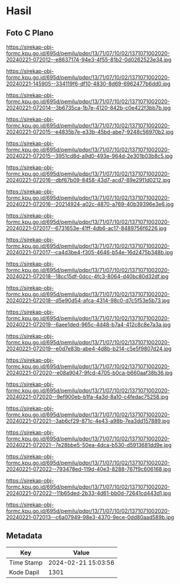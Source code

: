 # Hasil

## Foto C Plano

https://sirekap-obj-formc.kpu.go.id/695d/pemilu/pdpr/13/71/07/10/02/1371071002020-20240221-072012--e8637174-94e3-4f55-81b2-0d0262523e34.jpg

https://sirekap-obj-formc.kpu.go.id/695d/pemilu/pdpr/13/71/07/10/02/1371071002020-20240221-145905--334119f6-df10-4830-8d69-6962477b6dd0.jpg

https://sirekap-obj-formc.kpu.go.id/695d/pemilu/pdpr/13/71/07/10/02/1371071002020-20240221-072014--3b6735ca-1b7e-4120-842b-c0e422f3bb7b.jpg

https://sirekap-obj-formc.kpu.go.id/695d/pemilu/pdpr/13/71/07/10/02/1371071002020-20240221-072015--e4835b7e-e33b-45bd-abe7-9248c56970b2.jpg

https://sirekap-obj-formc.kpu.go.id/695d/pemilu/pdpr/13/71/07/10/02/1371071002020-20240221-072015--3951cd8d-a9d0-493e-964d-2e301b03b8c5.jpg

https://sirekap-obj-formc.kpu.go.id/695d/pemilu/pdpr/13/71/07/10/02/1371071002020-20240221-072016--dbf67b09-8458-43d7-acd7-89e2911d0212.jpg

https://sirekap-obj-formc.kpu.go.id/695d/pemilu/pdpr/13/71/07/10/02/1371071002020-20240221-072016--20214924-a02c-4870-a769-40b39396e3e6.jpg

https://sirekap-obj-formc.kpu.go.id/695d/pemilu/pdpr/13/71/07/10/02/1371071002020-20240221-072017--6731653e-41ff-4db6-ac17-8489756f6226.jpg

https://sirekap-obj-formc.kpu.go.id/695d/pemilu/pdpr/13/71/07/10/02/1371071002020-20240221-072017--ca4d3be4-f305-4646-b54e-16d2475b348b.jpg

https://sirekap-obj-formc.kpu.go.id/695d/pemilu/pdpr/13/71/07/10/02/1371071002020-20240221-072018--18cc15df-0dcc-4fc3-8064-d40bc80d32df.jpg

https://sirekap-obj-formc.kpu.go.id/695d/pemilu/pdpr/13/71/07/10/02/1371071002020-20240221-072018--d5e90d54-afca-4314-98c0-d7c5f53e5b73.jpg

https://sirekap-obj-formc.kpu.go.id/695d/pemilu/pdpr/13/71/07/10/02/1371071002020-20240221-072019--6aee1ded-965c-4d48-b7a4-412c8c8e7a3a.jpg

https://sirekap-obj-formc.kpu.go.id/695d/pemilu/pdpr/13/71/07/10/02/1371071002020-20240221-072019--e0d7e83b-abe4-4d8b-b214-c5e5f9807d24.jpg

https://sirekap-obj-formc.kpu.go.id/695d/pemilu/pdpr/13/71/07/10/02/1371071002020-20240221-072020--e08a9047-9fcd-4705-b0ca-b660aaf38b36.jpg

https://sirekap-obj-formc.kpu.go.id/695d/pemilu/pdpr/13/71/07/10/02/1371071002020-20240221-072020--9ef900eb-b1fa-4a3d-8a10-c4fedac75258.jpg

https://sirekap-obj-formc.kpu.go.id/695d/pemilu/pdpr/13/71/07/10/02/1371071002020-20240221-072021--3ab6cf29-871c-4e43-a98b-7ea3dd157889.jpg

https://sirekap-obj-formc.kpu.go.id/695d/pemilu/pdpr/13/71/07/10/02/1371071002020-20240221-072021--7e28bbe5-50ea-4dca-b530-d5913681dd9e.jpg

https://sirekap-obj-formc.kpu.go.id/695d/pemilu/pdpr/13/71/07/10/02/1371071002020-20240221-072022--793478ed-119d-40e3-8288-767f9c606168.jpg

https://sirekap-obj-formc.kpu.go.id/695d/pemilu/pdpr/13/71/07/10/02/1371071002020-20240221-072022--11b65ded-2b33-4d61-bb0d-72641cd443d1.jpg

https://sirekap-obj-formc.kpu.go.id/695d/pemilu/pdpr/13/71/07/10/02/1371071002020-20240221-072013--c6a07949-98e3-4370-9ece-0dd80aad589b.jpg


## Metadata

| Key        | Value               |
| ---------- | ------------------- |
| Time Stamp | 2024-02-21 15:03:56 |
| Kode Dapil | 1301                |



